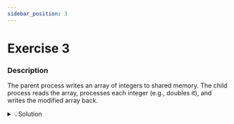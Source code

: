 ```yaml
---
sidebar_position: 3
---
```


# Exercise 3

### Description

The parent process writes an array of integers to shared memory. The child process reads the array, processes each integer (e.g., doubles it), and writes the modified array back.

<details>

<summary>💡Solution</summary>

```c title="shm_array.c"
#include <stdio.h>
#include <stdlib.h>
#include <fcntl.h>
#include <sys/mman.h>
#include <sys/stat.h>
#include <sys/wait.h>
#include <unistd.h>
#include <errno.h>
#include <string.h>

typedef struct
{
    int array[10];
    int ok;
} Data;

int main()
{
    char shm_name[] = "/ARRAY";
    int shm_fd;

    shm_fd = shm_open(shm_name, O_CREAT | O_RDWR, S_IRUSR | S_IWUSR);
    if(shm_fd < 0)
    {
        perror(NULL);
        return errno;
    }

    size_t shm_size = sizeof(Data);
    if(ftruncate(shm_fd, shm_size) == -1)
    {
        perror(NULL);
        shm_unlink(shm_name);
        return errno;
    }

    Data *shm_ptr = mmap(0, shm_size, PROT_READ | PROT_WRITE, MAP_SHARED, shm_fd, 0);
    if(shm_ptr == MAP_FAILED)
    {
        perror(NULL);
        shm_unlink(shm_name);
        return errno;
    }

    shm_ptr->ok = 0;

    pid_t pid = fork();

    if(pid == -1)
    {
        perror(NULL);
        return errno;
    }
    else if(pid > 0)
    {
        for(int i = 0; i < 10; i++)
        {
            shm_ptr->array[i] = i + 1;
        }

        while(shm_ptr->ok == 0)
            sleep(1);

        printf("Let's see if the array has changed!\n");
        for(int i = 0; i < 10; i++)
        {
            printf("%d ", shm_ptr->array[i]);
        }
        printf("\n");

        munmap(shm_ptr, shm_size);
        shm_unlink(shm_name);
    }
    else
    {
        sleep(1);

        printf("The child is changing the array...\n");
        for(int i = 0; i < 10; i++)
        {
            shm_ptr->array[i] *= 2;
        }

        shm_ptr->ok = 1;

        munmap(shm_ptr, shm_size);
    }

    return 0;
}

```

</details>
